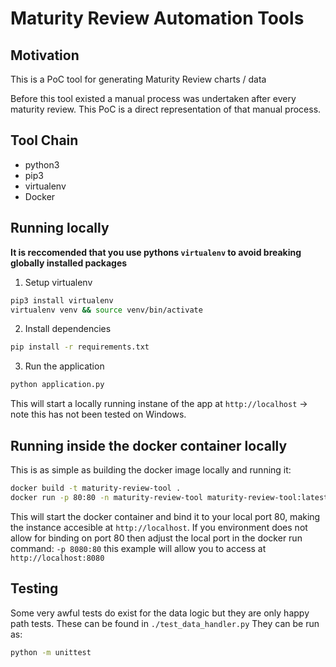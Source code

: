 # Maturity Review Automation Tools

## Motivation
This is a PoC tool for generating Maturity Review charts / data

Before this tool existed a manual process was undertaken after every maturity review. This PoC is a direct representation of that manual process.

## Tool Chain
- python3
- pip3
- virtualenv
- Docker

## Running locally

**It is reccomended that you use pythons `virtualenv` to avoid breaking globally installed packages**

1. Setup virtualenv
```bash
pip3 install virtualenv
virtualenv venv && source venv/bin/activate
```

2. Install dependencies
```bash
pip install -r requirements.txt
```

3. Run the application
```bash
python application.py
```

This will start a locally running instane of the app at `http://localhost` -> note this has not been tested on Windows.

## Running inside the docker container locally

This is as simple as building the docker image locally and running it:

```bash
docker build -t maturity-review-tool .
docker run -p 80:80 -n maturity-review-tool maturity-review-tool:latest
```

This will start the docker container and bind it to your local port 80, making the instance accesible at `http://localhost`. If you environment does not allow for binding on port 80 then adjust the local port in the docker run command: `-p 8080:80` this example will allow you to access at `http://localhost:8080`

## Testing

Some very awful tests do exist for the data logic but they are only happy path tests. These can be found in `./test_data_handler.py` They can be run as:

```bash
python -m unittest
```

